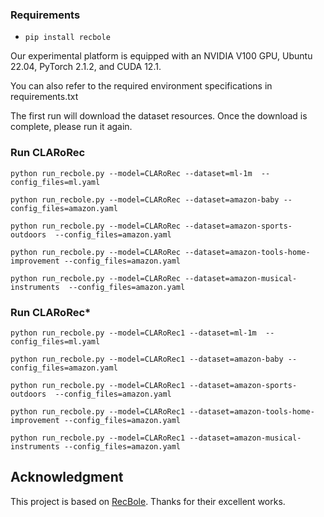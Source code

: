
### Requirements
  * `pip install recbole`

Our experimental platform is equipped with an NVIDIA V100 GPU, Ubuntu 22.04, PyTorch 2.1.2, and CUDA 12.1.

You can also refer to the required environment specifications in requirements.txt

The first run will download the dataset resources. Once the download is complete, please run it again.
### Run CLARoRec

```python run_recbole.py --model=CLARoRec --dataset=ml-1m  --config_files=ml.yaml```

```python run_recbole.py --model=CLARoRec --dataset=amazon-baby --config_files=amazon.yaml```

```python run_recbole.py --model=CLARoRec --dataset=amazon-sports-outdoors  --config_files=amazon.yaml```

```python run_recbole.py --model=CLARoRec --dataset=amazon-tools-home-improvement --config_files=amazon.yaml```

```python run_recbole.py --model=CLARoRec --dataset=amazon-musical-instruments  --config_files=amazon.yaml```


### Run CLARoRec*

```python run_recbole.py --model=CLARoRec1 --dataset=ml-1m  --config_files=ml.yaml```

```python run_recbole.py --model=CLARoRec1 --dataset=amazon-baby --config_files=amazon.yaml```

```python run_recbole.py --model=CLARoRec1 --dataset=amazon-sports-outdoors  --config_files=amazon.yaml```

```python run_recbole.py --model=CLARoRec1 --dataset=amazon-tools-home-improvement --config_files=amazon.yaml```

```python run_recbole.py --model=CLARoRec1 --dataset=amazon-musical-instruments --config_files=amazon.yaml```


## Acknowledgment

This project is based on [RecBole](https://github.com/RUCAIBox/RecBole). Thanks for their excellent works.
